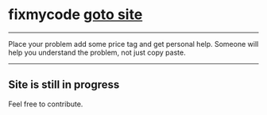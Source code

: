 # fixmycode [goto site](https://fixmycode-94908.firebaseapp.com/)
---------
Place your problem add some price tag and get personal help.
Someone will help you understand the problem, not just copy paste.

---------
## Site is still in progress
Feel free to contribute.
